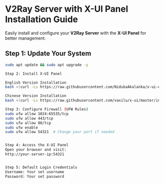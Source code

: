 # V2Ray Server with X-UI Panel Installation Guide

Easily install and configure your **V2Ray Server** with the **X-UI Panel** for better management.

## Step 1: Update Your System
```bash
sudo apt update && sudo apt upgrade -y

Step 2: Install X-UI Panel

English Version Installation
bash <(curl -Ls https://raw.githubusercontent.com/NidukaAkalanka/x-ui-english/master/install.sh)

Chinese Version Installation
bash <(curl -Ls https://raw.githubusercontent.com/vaxilu/x-ui/master/install.sh)

Step 3: Configure Firewall (UFW Rules)
sudo ufw allow 1024:65535/tcp
sudo ufw allow 443/tcp
sudo ufw allow 80/tcp
sudo ufw enable
sudo ufw allow 54321  # Change your port if needed


Step 4: Access the X-UI Panel
Open your browser and visit:
http://your-server-ip:54321


Step 5: Default Login Credentials
Username: Your set username
Password: Your set password


